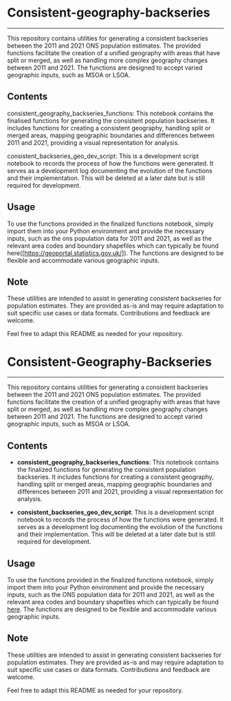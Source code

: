 # Consistent-geography-backseries
---
This repository contains utilities for generating a consistent backseries between the 2011 and 2021 ONS population estimates. The provided functions facilitate the creation of a unified geography with areas that have split or merged, as well as handling more complex geography changes between 2011 and 2021. The functions are designed to accept varied geographic inputs, such as MSOA or LSOA.

## Contents
consistent_geography_backseries_functions: This notebook contains the finalised functions for generating the consistent population backseries. It includes functions for creating a consistent geography, handling split or merged areas, mapping geographic boundaries and differences between 2011 and 2021, providing a visual representation for analysis.

consistent_backseries_geo_dev_script: This is a development script notebook to records the process of how the functions were generated. It serves as a development log documenting the evolution of the functions and their implementation. This will be deleted at a later date but is still required for development.
## Usage
To use the functions provided in the finalized functions notebook, simply import them into your Python environment and provide the necessary inputs, such as the ons population data for 2011 and 2021, as well as the relevant area codes and boundary shapefiles which can typically be found here([https://geoportal.statistics.gov.uk/]). The functions are designed to be flexible and accommodate various geographic inputs.

## Note
These utilities are intended to assist in generating consistent backseries for population estimates. They are provided as-is and may require adaptation to suit specific use cases or data formats. Contributions and feedback are welcome.

Feel free to adapt this README as needed for your repository.

# Consistent-Geography-Backseries

---

This repository contains utilities for generating a consistent backseries between the 2011 and 2021 ONS population estimates. The provided functions facilitate the creation of a unified geography with areas that have split or merged, as well as handling more complex geography changes between 2011 and 2021. The functions are designed to accept varied geographic inputs, such as MSOA or LSOA.

## Contents

- **consistent_geography_backseries_functions**: This notebook contains the finalized functions for generating the consistent population backseries. It includes functions for creating a consistent geography, handling split or merged areas, mapping geographic boundaries and differences between 2011 and 2021, providing a visual representation for analysis.

- **consistent_backseries_geo_dev_script**: This is a development script notebook to records the process of how the functions were generated. It serves as a development log documenting the evolution of the functions and their implementation. This will be deleted at a later date but is still required for development.

## Usage

To use the functions provided in the finalized functions notebook, simply import them into your Python environment and provide the necessary inputs, such as the ONS population data for 2011 and 2021, as well as the relevant area codes and boundary shapefiles which can typically be found [here](https://geoportal.statistics.gov.uk/). The functions are designed to be flexible and accommodate various geographic inputs.

## Note

These utilities are intended to assist in generating consistent backseries for population estimates. They are provided as-is and may require adaptation to suit specific use cases or data formats. Contributions and feedback are welcome.

Feel free to adapt this README as needed for your repository.
